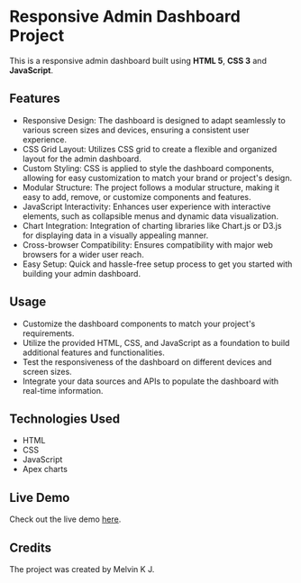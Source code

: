 # Responsive Admin Dashboard Project

This is a responsive admin dashboard built using **HTML 5**, **CSS 3** and **JavaScript**. 

## Features 

- Responsive Design: The dashboard is designed to adapt seamlessly to various screen sizes and devices, ensuring a consistent user experience.
- CSS Grid Layout: Utilizes CSS grid to create a flexible and organized layout for the admin dashboard.
- Custom Styling: CSS is applied to style the dashboard components, allowing for easy customization to match your brand or project's design.
- Modular Structure: The project follows a modular structure, making it easy to add, remove, or customize components and features.
- JavaScript Interactivity: Enhances user experience with interactive elements, such as collapsible menus and dynamic data visualization.
- Chart Integration: Integration of charting libraries like Chart.js or D3.js for displaying data in a visually appealing manner.
- Cross-browser Compatibility: Ensures compatibility with major web browsers for a wider user reach.
- Easy Setup: Quick and hassle-free setup process to get you started with building your admin dashboard.

## Usage

- Customize the dashboard components to match your project's requirements.
- Utilize the provided HTML, CSS, and JavaScript as a foundation to build additional features and functionalities.
- Test the responsiveness of the dashboard on different devices and screen sizes.
- Integrate your data sources and APIs to populate the dashboard with real-time information.

## Technologies Used

- HTML
- CSS
- JavaScript
- Apex charts

## Live Demo

 Check out the live demo [here]().

## Credits

The project was created by Melvin K J.
